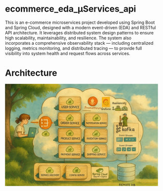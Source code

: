 # ecommerce_eda_μServices_api

This is an e-commerce microservices project developed using Spring Boot and Spring Cloud, designed with a modern event-driven (EDA) and RESTful API architecture. It leverages distributed system design patterns to ensure high scalability, maintainability, and resilience. The system also incorporates a comprehensive observability stack — including centralized logging, metrics monitoring, and distributed tracing — to provide full visibility into system health and request flows across services.

# Architecture

![image](https://github.com/codeJars/ecommerce_eda/blob/develop/app_architecture_v3_ghibli.png)
